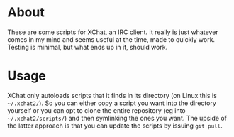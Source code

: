 # About

These are some scripts for XChat, an IRC client. It really is just whatever
comes in my mind and seems useful at the time, made to quickly work.
Testing is minimal, but what ends up in it, should work.

# Usage

XChat only autoloads scripts that it finds in its directory (on Linux
this is `~/.xchat2/`). So you can either copy a script you want into the
directory yourself or you can opt to clone the entire repository (eg into
`~/.xchat2/scripts/`) and then symlinking the ones you want. The upside of
the latter approach is that you can update the scripts by issuing
`git pull`.
